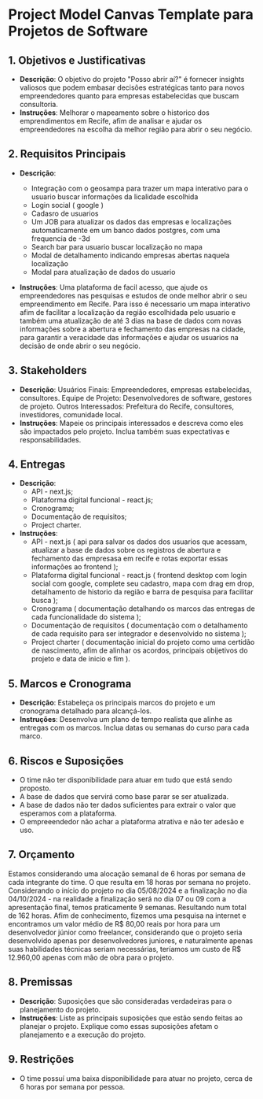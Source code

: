 # Project Model Canvas Template para Projetos de Software

## 1. Objetivos e Justificativas
- **Descrição**: O objetivo do projeto "Posso abrir aí?" é fornecer insights valiosos que podem embasar decisões estratégicas tanto para novos empreendedores quanto para empresas estabelecidas que buscam consultoria.
- **Instruções**: Melhorar o mapeamento sobre o historico dos emprendimentos em Recife, afim de analisar e ajudar  os empreendedores na escolha da melhor região para abrir o seu negócio. 

## 2. Requisitos Principais
- **Descrição**:
  - Integração com o geosampa para trazer um mapa interativo para o usuario buscar informações da licalidade escolhida
  - Login social ( google )
  - Cadasro de usuarios
  - Um JOB para atualizar os dados das empresas e localizações automaticamente em um banco dados postgres, com uma frequencia de -3d
  - Search bar para usuario buscar localização no mapa
  - Modal de detalhamento indicando empresas abertas naquela localização
  - Modal para atualização de dados do usuario

- **Instruções**: Uma plataforma de facil acesso, que ajude os empreendedores nas pesquisas e estudos de onde melhor abrir o seu empreendimento em Recife. Para isso é necessario um mapa interativo afim de facilitar a localização da região escolhidada pelo usuario e também uma atualização de até 3 dias na base de dados com novas informações sobre a abertura e fechamento das empresas na cidade, para garantir a veracidade das informações e ajudar os usuarios na decisão de onde abrir o seu negócio.

## 3. Stakeholders
- **Descrição**:
Usuários Finais: Empreendedores, empresas estabelecidas, consultores.
Equipe de Projeto: Desenvolvedores de software, gestores de projeto.
Outros Interessados: Prefeitura do Recife, consultores, investidores, comunidade local.
- **Instruções**: Mapeie os principais interessados e descreva como eles são impactados pelo projeto. Inclua também suas expectativas e responsabilidades.

## 4. Entregas
- **Descrição**:
  - API - next.js;
  - Plataforma digital funcional - react.js;
  - Cronograma;
  - Documentação de requisitos;
  - Project charter.
- **Instruções**:
  - API - next.js ( api para salvar os dados dos usuarios que acessam, atualizar a base de dados sobre os registros de abertura e fechamento das empresasa em recife e rotas exportar essas informações ao frontend );
  - Plataforma digital funcional - react.js ( frontend desktop com login social com google, complete seu cadastro, mapa com drag em drop, detalhamento de historio da região e barra de pesquisa para facilitar busca );
  - Cronograma ( documentação detalhando os marcos das entregas de cada funcionalidade do sistema );
  - Documentação de requisitos ( documentação com o detalhamento de cada requisito para ser integrador e desenvolvido no sistema );
  - Project charter ( documentação inicial do projeto como uma certidão de nascimento, afim de alinhar os acordos, principais obijetivos do projeto e data de inicio e fim ).

## 5. Marcos e Cronograma
- **Descrição**: Estabeleça os principais marcos do projeto e um cronograma detalhado para alcançá-los.
- **Instruções**: Desenvolva um plano de tempo realista que alinhe as entregas com os marcos. Inclua datas ou semanas do curso para cada marco.

## 6. Riscos e Suposições
- O time não ter disponibilidade para atuar em tudo que está sendo proposto.
- A base de dados que servirá como base parar se ser atualizada.
- A base de dados não ter dados suficientes para extrair o valor que esperamos com a plataforma.
- O empreeendedor não achar a plataforma atrativa e não ter adesão e uso.

## 7. Orçamento
Estamos considerando uma alocação semanal de 6 horas por semana de cada integrante do time. O que resulta em 18 horas por semana no projeto. Considerando o início do projeto no dia 05/08/2024 e a finalização no dia 04/10/2024 - na realidade a finalização será no dia 07 ou 09 com a apresentação final, temos praticamente 9 semanas. Resultando num total de 162 horas.
Afim de conhecimento, fizemos uma pesquisa na internet e encontramos um valor médio de R$ 80,00 reais por hora para um desenvolvedor júnior como freelancer, considerando que o projeto seria desenvolvido apenas por desenvolvedores juniores, e naturalmente apenas suas habilidades técnicas seriam necessárias, teríamos um custo de R$ 12.960,00 apenas com mão de obra para o projeto.

## 8. Premissas
- **Descrição**: Suposições que são consideradas verdadeiras para o planejamento do projeto.
- **Instruções**: Liste as principais suposições que estão sendo feitas ao planejar o projeto. Explique como essas suposições afetam o planejamento e a execução do projeto.

## 9. Restrições
- O time possuí uma baixa disponibilidade para atuar no projeto, cerca de 6 horas por semana por pessoa.
